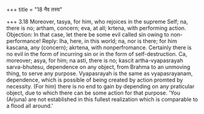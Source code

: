 +++
title = "18 नैव तस्य"

+++
3.18 Moreover, tasya, for him, who rejoices in the supreme Self; na,
there is no; artham, concern; eva, at all; krtena, with performing
action. Objection: In that case, let there be some evil called sin owing
to non-performance! Reply: Iha, here, in this world; na, nor is there;
for him kascana, any (concern); akrtena, with nonperfromance. Certainly
there is no evil in the form of incurring sin or in the form of
self-destruction. Ca, moreover; asya, for him; na asti, there is no;
kascit artha-vyapasrayah sarva-bhutesu, dependence on any object, from
Brahma to an unmoving thing, to serve any purpose. Vyapasrayah is the
same as vyapasrayanam, dependence, which is possible of being created by
action promted by necessity. (For him) there is no end to gain by
depending on any praticular object, due to which there can be some
action for that purpose. 'You (Arjuna) are not established in this
fullest realization which is comparable to a flood all around.'
